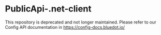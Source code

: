 PublicApi-.net-client
=====================

This repository is deprecated and not longer maintained. Please refer to our Config API documentation in https://config-docs.bluedot.io/
